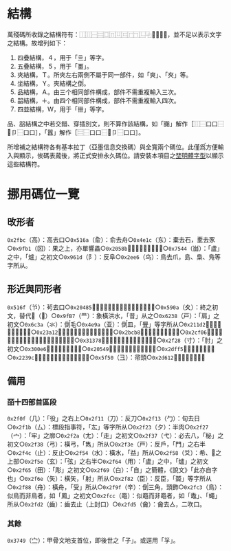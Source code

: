 # 結構

萬殘碼所收錄之結構符有：⿰⿲⿱⿳⿴⿵⿶⿷⿸⿹⿺⿻⿼⿽⿾⿿，並不足以表示文字之結構。故增列如下：

1. 四疊結構，４，用于「亖」等字。
2. 五疊結構，５，用于「畺」。
3. 夾結構，Ｔ。所夾左右兩側不屬于同一部件，如「爽」、「夾」等。
4. 坐結構，Ｙ。夾結構之倒〬。
5. 品結構，Ａ。由三个相同部件構成，部件不需重複輸入三次。
6. 㗊結構，＋。由四个相同部件構成，部件不需重複輸入四次。
7. 四並結構，Ｗ，用于「卌」等字。

品、㗊結構之中若交錯、穿插別文，則不算作該結構，如「嚻」解作［⿲⿱口口⿱𦣻卩⿱口口］，「囂」解作［⿳⿱口口⿱𦣻卩⿱口口］。

所增補之結構符各有基本拉丁（亞墨信息交換碼）與全寬兩个碼位。此僅爲〬方便輸入與顯示，俟碼表蕆後，將正式安排永久碼位。請安裝本項目之[埜明體字型](./埜明體.ttf)以顯示這些結構符。

# 挪用碼位一覽
## 攺形者
`0x2fbc`（⾼）：高去口○`0x516a`（兪）：俞去舟○`0x4e1c`（东）：橐去石，㯻去豕○`0x9fb1`（龱）：果之上，亦單響畾○`0x2058b`（𠖋）：冀、疐所从○`0x7544`（畄）：「盧」之中，「爐」之初文○`0x961d`（阝）：反阜○`0x2ee6`（⻦）：鳥去爪，島、梟、鳬等字所从。
## 形近與同形者
`0x516f`（兯）：茍去口○`0x20485`（𠒅）：𤕦去土、攴，「襄」之初文○`0x590a`（夊）：終之初文，替代𠂂（𠔾）○`0x9fB7`（龷）：象橫洪水，「昔」从之○`0x6238`（戸）：「肩」之初文○`0x6c3a`（氺）：倒〬毛○`0x4e9a`（亚）：倒〬皿，「舋」等字所从○`0x211d2`（𡇒）：「胃」之初文○`0x23a12`（𣨒）：䌛去言，「鼬」之初文○`0x2bcb8`（𫲸）：憲、害之上部○`0x2cf06`（𬼆）：希、𧮫之上部，絺、綌之初文，斜井形○`0x31378`（𱍸）：反刀，「㡭」等字所从○`0x2f28`（⼨）：「肘」之初文○`0x300e6`（𰃦）：「牢」之廓○`0x20549`（𠕉）：橫𠂤，「殿」所从○`0x2dff5`（𭿵）：「敄」左○`0x2239c`（𢎜）：矰之初文，弔、夷所从○`0x5f50`（彐）：帚頭○`0x2d612`（𭘒）：帚渻底。
## 備用
### 皕十四部首區段
`0x2f0f`（⼏）：「役」之右上○`0x2f11`（⼑）：反刀○`0x2f13`（⼓）：旬去日○`0x2f1b`（⼛）：標段指事符，「厷」等字所从○`0x2f23`（⼣）：半肉○`0x2f27`（⼧）：「牢」之廓○`0x2f2a`（⼪）：「走」之初文○`0x2f37`（⼷）：必去八，「柲」之初文○`0x2f38`（⼸）：橫弓，「雋」所从○`0x2f3e`（⼾）：反戶，「門」之右半○`0x2f4c`（⽌）：反止○`0x2f54`（⽔）：橫水，「益」所从○`0x2f58`（⽘）：希、𧮫之上部○`0x2f5e`（⽞）：「弦」之右半○`0x2f64`（⽤）：「盧」之中，「爐」之初文○`0x2f65`（⽥）：「彫」之初文○`0x2f69`（⽩）：「自」之簡體，《說文》「此亦自字也」○`0x2f6e`（⽮）：橫矢，「射」所从○`0x2f82`（⾂）：反臣，「臦」等字所从○`0x2f88`（⾈）：橫舟，「受」所从○`0x2f9f`（⾟）：倒〬三角，頭飾○`0x2fc3`（⿃）：似鳥而非鳥者，如「鳳」之初文○`0x2fcc`（⿌）：似黽而非黽者，如「鼄」、「蠅」所从○`0x2fd2`（⿒）：齒去止（上封口）○`0x2fd5`（⿕）：龠去亼，二吹口。
### 其餘
`0x3749`（㝉）：甲骨文地支首位，即後世之「子」。或逕用「㜽」。
